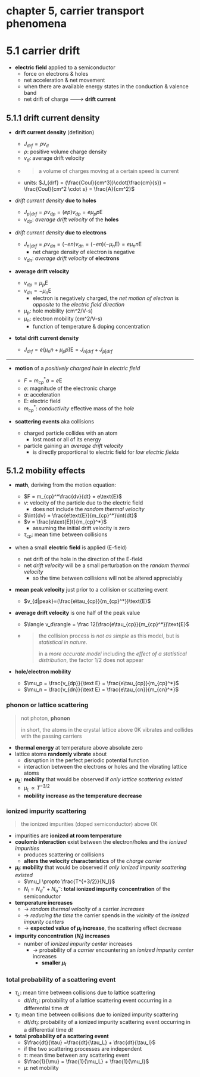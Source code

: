 # chapter 5, carrier transport phenomena

# 5.1 carrier drift

- **electric field** applied to a semiconductor
  - force on electrons & holes
  - net acceleration & net movement
  - when there are available energy states in the conduction & valence band
  - net drift of charge ---> **drift current**

## 5.1.1 drift current density

- **drift current density** (definition)
  - $J_{drf} = \rho v_d$
  - $\rho$: positive volume charge density
  - $v_d$: average drift velocity
  - > a volume of charges moving at a certain speed is current
  - units: $J_{drf} = (\frac{Coul}{cm^3})\cdot(\frac{cm}{s}) = \frac{Coul}{cm^2 \cdot s} = \frac{A}{cm^2}$

- *drift current density* **due to holes**
  - $J_{p|drf} = \rho v_{dp} = (ep) v_{dp} = e\mu_p p \text{E}$
  - $v_{dp}$: *average drift velocity* of the **holes**
- *drift current density* **due to electrons**
  - $J_{n|drf} = \rho v_{dn} = (-en)v_{dn} = (-en)(-\mu_n\text{E}) = e\mu_n n\text{E}$
    - net charge density of electron is negative
  - $v_{dn}$: *average drift velocity* of **electrons**

- **average drift velocity**
  - $v_{dp} = \mu_p\text{E}$
  - $v_{dn} = -\mu_n\text{E}$
    - electron is negatively charged, the *net motion of electron* is *opposite* to the *electric field direction*
  - $\mu_p$: hole mobility (cm^2/V-s)
  - $\mu_n$: electron mobility (cm^2/V-s)
    - function of temperature & doping concentration

- **total drift current density**
  - $J_{drf} = e(\mu_n n+\mu_p p)\text{E} = J_{n|drf}+J_{p|drf}$

---

- **motion** of a *positively charged hole* in *electric field*
  - $F = m_{cp}^* a = e\text{E}$
  - $e$: magnitude of the electronic charge
  - $a$: acceleration
  - $\text{E}$: electric field
  - $m_{cp}^*$: *conductivity* effective mass of the *hole*

- **scattering events** aka collisions
  - charged particle collides with an atom
    - lost most or all of its energy
  - particle gaining an *average drift velocity*
      - is directly proportional to electric field for *low electric fields*

## 5.1.2 mobility effects

- **math**, deriving from the motion equation:
  - $F = m_{cp}^*\frac{dv}{dt} = e\text{E}$
  - $v$: velocity of the particle due to the electric field
    - does not include the *random thermal velocity*
  - $\int{dv} = \frac{e\text{E}}{m_{cp}^*}\int{dt}$
  - $v = \frac{e\text{E}t}{m_{cp}^*}$
    - assuming the initial drift velocity is zero
  - $\tau_{cp}$: mean time between collisions

- when a small **electric field** is applied (E-field)
  - net drift of the hole in the direction of the E-field
  - net *drift velocity* will be a small perturbation on the *random thermal velocity*
    - so the time between collisions will not be altered appreciably

- **mean peak velocity** just prior to a collision or scattering event
  - $v_{d|peak}=(\frac{e\tau_{cp}}{m_{cp}^*})\text{E}$
- **average drift velocity** is one half of the peak value
  - $\langle v_d\rangle = \frac 12(\frac{e\tau_{cp}}{m_{cp}^*})\text{E}$
  - > the collision process is *not as simple* as this model, but is *statistical in nature*. 
    > 
    > in a *more accurate model* including the *effect of a statistical distribution*, the factor 1/2 does not appear
- **hole/electron mobility**
  - $\mu_p = \frac{v_{dp}}{\text E} = \frac{e\tau_{cp}}{m_{cp}^*}$
  - $\mu_n = \frac{v_{dn}}{\text E} = \frac{e\tau_{cn}}{m_{cn}^*}$

### phonon or lattice scattering

> not photon, **phonon**
>
> in short, the atoms in the crystal lattice above 0K vibrates and collides with the passing carriers

- **thermal energy** at temperature above absolute zero
- lattice atoms **randomly vibrate** about
  - disruption in the perfect periodic potential function
  -  interaction between the electrons or holes and the vibrating lattice atoms
- **$\mu_L$**: **mobility** that would be observed if *only lattice scattering existed*
  - $\mu_L \propto T^{-3/2}$
  - **mobility increase as the temperature decrease**

### ionized impurity scattering

> the ionized impurities (doped semiconductor) above 0K 

- impurities are **ionized at room temperature**
- **coulomb interaction** exist between the electron/holes and the *ionized impurities*
  - produces scattering or collisions
  - **alters the velocity characteristics** of the *charge carrier*
- **$\mu_l$**: **mobility** that would be observed if *only ionized impurity scattering existed*
  - $\mu_l \propto \frac{T^{+3/2}}{N_l}$
  - $N_l = N_d^++N_a^-$: **total ionized impurity concentration** of the semiconductor
- **temperature increases** 
  - -> *random thermal velocity* of a carrier *increases*
  - -> *reducing the time* the carrier spends in the *vicinity* of the *ionized impurity centers*
  - -> **expected value of $\mu_l$ increase**, the scattering effect decrease
- **impurity concentration ($N_l$) increases**
  - number of *ionized impurity center* increases
    - -> probability of a *carrier* encountering an *ionized impurity center* increases
      - **smaller $\mu_l$**

### total probability of a scattering event

- $\tau_L$: mean time between collisions due to lattice scattering
  - $dt/d\tau_L$: probability of a lattice scattering event occurring in a differential time $dt$
- $\tau_l$: mean time between collisions due to ionized impurity scattering
  - $dt/d\tau_l$: probability of a ionized impurity scattering event occurring in a differential time $dt$
- **total probability of a scattering event**
  - $\frac{dt}{\tau} =\frac{dt}{\tau_L} + \frac{dt}{\tau_l}$ 
  - if the two scattering processes are independent
  - $\tau$: mean time between any scattering event
  - $\frac{1}{\mu} = \frac{1}{\mu_L} + \frac{1}{\mu_l}$
  - $\mu$: net mobility
